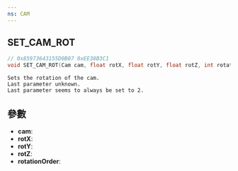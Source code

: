 ```yaml
---
ns: CAM
---
```

## SET_CAM_ROT

```c
// 0x85973643155D0B07 0xEE38B3C1
void SET_CAM_ROT(Cam cam, float rotX, float rotY, float rotZ, int rotationOrder);
```

```
Sets the rotation of the cam.  
Last parameter unknown.  
Last parameter seems to always be set to 2.  
```

## 參數
* **cam**: 
* **rotX**: 
* **rotY**: 
* **rotZ**: 
* **rotationOrder**: 

